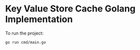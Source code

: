 # Key Value Store Cache Golang Implementation

To run the project:

```shell
go run cmd/main.go
```
